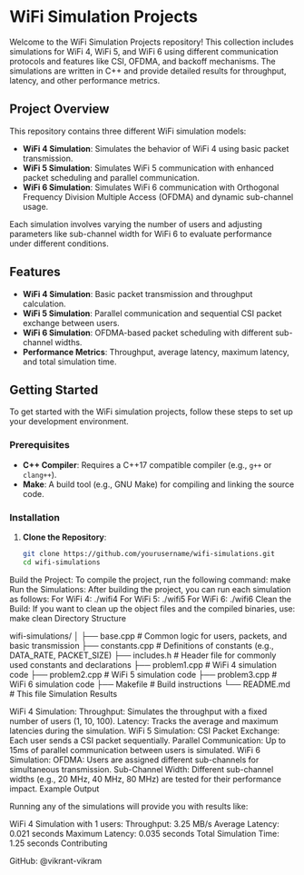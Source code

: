# WiFi Simulation Projects

Welcome to the WiFi Simulation Projects repository! This collection includes simulations for WiFi 4, WiFi 5, and WiFi 6 using different communication protocols and features like CSI, OFDMA, and backoff mechanisms. The simulations are written in C++ and provide detailed results for throughput, latency, and other performance metrics.

## Project Overview

This repository contains three different WiFi simulation models:
- **WiFi 4 Simulation**: Simulates the behavior of WiFi 4 using basic packet transmission.
- **WiFi 5 Simulation**: Simulates WiFi 5 communication with enhanced packet scheduling and parallel communication.
- **WiFi 6 Simulation**: Simulates WiFi 6 communication with Orthogonal Frequency Division Multiple Access (OFDMA) and dynamic sub-channel usage.

Each simulation involves varying the number of users and adjusting parameters like sub-channel width for WiFi 6 to evaluate performance under different conditions.

## Features

- **WiFi 4 Simulation**: Basic packet transmission and throughput calculation.
- **WiFi 5 Simulation**: Parallel communication and sequential CSI packet exchange between users.
- **WiFi 6 Simulation**: OFDMA-based packet scheduling with different sub-channel widths.
- **Performance Metrics**: Throughput, average latency, maximum latency, and total simulation time.

## Getting Started

To get started with the WiFi simulation projects, follow these steps to set up your development environment.

### Prerequisites

- **C++ Compiler**: Requires a C++17 compatible compiler (e.g., `g++` or `clang++`).
- **Make**: A build tool (e.g., GNU Make) for compiling and linking the source code.

### Installation

1. **Clone the Repository**:
   ```bash
   git clone https://github.com/yourusername/wifi-simulations.git
   cd wifi-simulations
Build the Project: To compile the project, run the following command:
make
Run the Simulations: After building the project, you can run each simulation as follows:
For WiFi 4:
./wifi4
For WiFi 5:
./wifi5
For WiFi 6:
./wifi6
Clean the Build: If you want to clean up the object files and the compiled binaries, use:
make clean
Directory Structure

wifi-simulations/
│
├── base.cpp          # Common logic for users, packets, and basic transmission
├── constants.cpp     # Definitions of constants (e.g., DATA_RATE, PACKET_SIZE)
├── includes.h        # Header file for commonly used constants and declarations
├── problem1.cpp      # WiFi 4 simulation code
├── problem2.cpp      # WiFi 5 simulation code
├── problem3.cpp      # WiFi 6 simulation code
├── Makefile          # Build instructions
└── README.md         # This file
Simulation Results

WiFi 4 Simulation:
Throughput: Simulates the throughput with a fixed number of users (1, 10, 100).
Latency: Tracks the average and maximum latencies during the simulation.
WiFi 5 Simulation:
CSI Packet Exchange: Each user sends a CSI packet sequentially.
Parallel Communication: Up to 15ms of parallel communication between users is simulated.
WiFi 6 Simulation:
OFDMA: Users are assigned different sub-channels for simultaneous transmission.
Sub-Channel Width: Different sub-channel widths (e.g., 20 MHz, 40 MHz, 80 MHz) are tested for their performance impact.
Example Output

Running any of the simulations will provide you with results like:

WiFi 4 Simulation with 1 users:
Throughput: 3.25 MB/s
Average Latency: 0.021 seconds
Maximum Latency: 0.035 seconds
Total Simulation Time: 1.25 seconds
Contributing



GitHub: @vikrant-vikram
